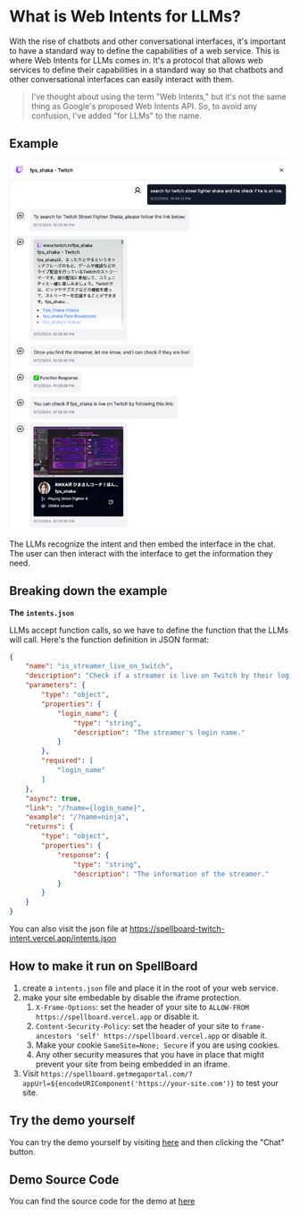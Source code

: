 # What is Web Intents for LLMs?

With the rise of chatbots and other conversational interfaces, it's important to have a standard way to define the capabilities of a web service. This is where Web Intents for LLMs comes in. It's a protocol that allows web services to define their capabilities in a standard way so that chatbots and other conversational interfaces can easily interact with them.

> I've thought about using the term "Web Intents," but it's not the same thing as Google's proposed Web Intents API. So, to avoid any confusion, I've added "for LLMs" to the name.

## Example

![Web Intents for LLMs](./pages/images/example1.png)

The LLMs recognize the intent and then embed the interface in the chat. The user can then interact with the interface to get the information they need.

## Breaking down the example

**The `intents.json`**

LLMs accept function calls, so we have to define the function that the LLMs will call. Here's the function definition in JSON format:

```json
{
    "name": "is_streamer_live_on_twitch",
    "description": "Check if a streamer is live on Twitch by their login name.",
    "parameters": {
        "type": "object",
        "properties": {
            "login_name": {
                "type": "string",
                "description": "The streamer's login name."
            }
        },
        "required": [
            "login_name"
        ]
    },
    "async": true,
    "link": "/?name={login_name}",
    "example": "/?name=ninja",
    "returns": {
        "type": "object",
        "properties": {
            "response": {
                "type": "string",
                "description": "The information of the streamer."
            }
        }
    }
}
```

You can also visit the json file at https://spellboard-twitch-intent.vercel.app/intents.json

## How to make it run on SpellBoard

1. create a `intents.json` file and place it in the root of your web service.
2. make your site embedable by disable the iframe protection.
    1. `X-Frame-Options`: set the header of your site to `ALLOW-FROM https://spellboard.vercel.app` or disable it.
    2. `Content-Security-Policy`: set the header of your site to `frame-ancestors 'self' https://spellboard.vercel.app` or disable it.
    3. Make your cookie `SameSite=None; Secure` if you are using cookies.
    4. Any other security measures that you have in place that might prevent your site from being embedded in an iframe.
3. Visit `https://spellboard.getmegaportal.com/?appUrl=${encodeURIComponent('https://your-site.com')}` to test your site.

## Try the demo yourself

You can try the demo yourself by visiting [here](https://spellboard.getmegaportal.com/?appUrl=https%3A%2F%2Fspellboard-twitch-intent.vercel.app) and then clicking the "Chat" button.

## Demo Source Code

You can find the source code for the demo at [here](https://github.com/MegaPortal/spellboard-twitch-intent)